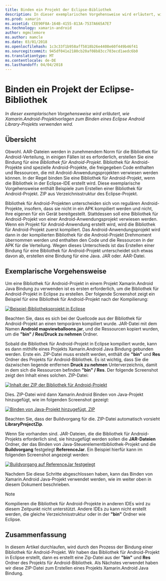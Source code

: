 ```yaml
---
title: Binden ein Projekt der Eclipse-Bibliothek
description: In dieser exemplarischen Vorgehensweise wird erläutert, wie Xamarin.Android-Projektvorlagen zum Binden eines Eclipse Android Library-Projekts verwenden wird.
ms.prod: xamarin
ms.assetid: CEE90F8A-164B-4155-813A-7537A665A7E7
ms.technology: xamarin-android
author: mgmclemore
ms.author: mamcle
ms.date: 03/01/2018
ms.openlocfilehash: 1c3c33f1b958aff5818b26e4408e60f449b46f41
ms.sourcegitcommit: 945df041e2180cb20af08b83cc703ecd1aedc6b0
ms.translationtype: MT
ms.contentlocale: de-DE
ms.lasthandoff: 04/04/2018
---
```

# <a name="binding-an-eclipse-library-project"></a>Binden ein Projekt der Eclipse-Bibliothek

_In dieser exemplarischen Vorgehensweise wird erläutert, wie Xamarin.Android-Projektvorlagen zum Binden eines Eclipse Android Library-Projekts verwenden wird._


## <a name="overview"></a>Übersicht

Obwohl. AAR-Dateien werden in zunehmendem Norm für die Bibliothek für Android-Verteilung, in einigen Fällen ist es erforderlich, erstellen Sie eine Bindung für eine *Bibliothek für Android-Projekt*. Bibliothek für Android-Projekte sind spezielle Android-Projekte, die freigegeben Code enthalten und Ressourcen, die mit Android-Anwendungsprojekten verwiesen werden können. In der Regel binden Sie eine Bibliothek für Android-Projekt, wenn die Bibliothek in der Eclipse-IDE erstellt wird.
Diese exemplarische Vorgehensweise enthält Beispiele zum Erstellen einer Bibliothek für Android-Projekt. ZIP aus Verzeichnisstruktur des Eclipse-Projekt.

Bibliothek für Android-Projekten unterscheiden sich von regulären Android-Projekte, insofern, dass sie nicht in ein APK kompiliert werden und nicht, Ihre eigenen für ein Gerät bereitgestellt. Stattdessen soll eine Bibliothek für Android-Projekt von einer Android-Anwendungsprojekt verwiesen werden. Wenn ein Projekt für Android-Anwendung erstellt wird, wird die Bibliothek für Android-Projekt zuerst kompiliert. Das Android-Anwendungsprojekt wird dann in der kompilierten Bibliothek für die Android-Projekt Drehmoment übernommen werden und enthalten den Code und die Ressourcen in der APK für die Verteilung. Wegen dieses Unterschieds ist das Erstellen einer Bindung für eine Bibliothek für Android-Projekt unterscheidet sich etwas davon ab, erstellen eine Bindung für eine Java. JAR oder. AAR-Datei.



## <a name="walkthrough"></a>Exemplarische Vorgehensweise

Um eine Bibliothek für Android-Projekt in einem Projekt Xamarin.Android Java Bindung zu verwenden ist es ersten erforderlich, um die Bibliothek für Android-Projekt in Eclipse zu erstellen. Der folgende Screenshot zeigt ein Beispiel für eine Bibliothek für Android-Projekt nach der Kompilierung: 

[![Beispiel-Bibliotheksprojekt in Eclipse](binding-a-library-project-images/build-lib-in-eclipse.png)](binding-a-library-project-images/build-lib-in-eclipse.png#lightbox)

Beachten Sie, dass es sich bei der Quellcode aus der Bibliothek für Android-Projekt an einen temporären kompiliert wurde. JAR-Datei mit dem Namen **Android mapviewballoons.jar**, und die Ressourcen kopiert wurden, um die **"bin" / Res/Druck zu nehmen** Ordner. 

Sobald die Bibliothek für Android-Projekt in Eclipse kompiliert wurde, kann es dann mithilfe eines Projekts Xamarin.Android Java Bindung gebunden werden. Erste ein. ZIP-Datei muss erstellt werden, enthält die **"bin"** und **Res** Ordner des Projekts für Android-Bibliothek. Es ist wichtig, dass Sie die dazwischen liegende entfernen **Druck zu nehmen** Unterverzeichnis, damit in dem sich die Ressourcen befinden **"bin" / Res**. Der folgende Screenshot zeigt den Inhalt eines solchen. ZIP-Datei: 

[![Inhalt der ZIP der Bibliothek für Android-Projekt](binding-a-library-project-images/contents-of-zip-file.png)](binding-a-library-project-images/contents-of-zip-file.png#lightbox)

Dies. ZIP-Datei wird dann Xamarin.Android Binden von Java-Projekt hinzugefügt, wie im folgenden Screenshot gezeigt:

[![Binden von Java-Projekt hinzugefügt, ZIP](binding-a-library-project-images/zip-in-binding-project.png)](binding-a-library-project-images/zip-in-binding-project.png#lightbox)

Beachten Sie, dass der Buildvorgang für die. ZIP-Datei automatisch vorsieht **LibraryProjectZip**.

Wenn Sie vorhanden sind. JAR-Dateien, die die Bibliothek für Android-Projekts erforderlich sind, sie hinzugefügt werden sollen die **JAR-Dateien** Ordner, der das Binden von Java-Steuerelementbibliothek-Projekt und die **Buildvorgang** festgelegt **ReferenceJar**. Ein Beispiel hierfür kann im folgenden Screenshot angezeigt werden: 

[![Buildvorgang auf ReferenceJar festgelegt](binding-a-library-project-images/set-to-referencejar.png)](binding-a-library-project-images/set-to-referencejar.png#lightbox)

Nachdem Sie diese Schritte abgeschlossen haben, kann das Binden von Xamarin.Android Java-Projekt verwendet werden, wie im weiter oben in diesem Dokument beschrieben.

> [!NOTE]
> Kompilieren die Bibliothek für Android-Projekte in anderen IDEs wird zu diesem Zeitpunkt nicht unterstützt. Andere IDEs zu kann nicht erstellt werden, die gleiche Verzeichnisstruktur oder in der **"bin"** Ordner wie Eclipse. 


## <a name="summary"></a>Zusammenfassung

In diesem Artikel durchlaufen, wird durch den Prozess der Bindung einer Bibliothek für Android-Projekt. Wir haben das Bibliothek für Android-Projekt in Eclipse erstellt, dann es erstellt eine Zip-Datei aus der **"bin"** und **Res** Ordner des Projekts für Android-Bibliothek. Als Nächstes verwendet haben wir diese ZIP-Datei zum Erstellen eines Projekts Xamarin.Android Java Bindung. 

